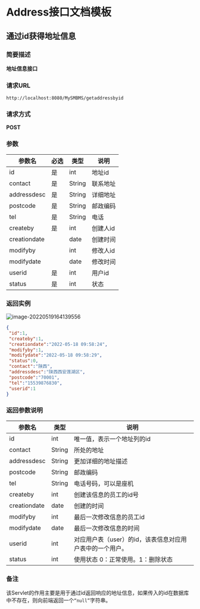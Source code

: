 # Address接口文档模板

## 通过id获得地址信息

### 简要描述

**地址信息接口**

### 请求URL

`http://localhost:8080/MySMBMS/getaddressbyid`

### 请求方式

**POST**

### 参数

| 参数名       | 必选 | 类型   | 说明     |
| ------------ | ---- | ------ | -------- |
| id           | 是   | int    | 地址id   |
| contact      | 是   | String | 联系地址 |
| addressdesc  | 是   | String | 详细地址 |
| postcode     | 是   | String | 邮政编码 |
| tel          | 是   | String | 电话     |
| createby     | 是   | int    | 创建人id |
| creationdate |      | date   | 创建时间 |
| modifyby     |      | int    | 修改人id |
| modifydate   |      | date   | 修改时间 |
| userid       | 是   | int    | 用户id   |
| status       | 是   | int    | 状态     |

### 返回实例

![image-20220519164139556](C:\Users\SaoLinSiDaShiXiong\AppData\Roaming\Typora\typora-user-images\image-20220519164139556.png)

```json
{
 "id":1,
 "createby":1,
 "creationdate":"2022-05-18 09:58:24",
 "modifyby":1,
 "modifydate":"2022-05-18 09:58:29",
 "status":0,
 "contact":"陕西",
 "addressdesc":"陕西西安莲湖区",
 "postcode":"70001",
 "tel":"15539876830",
 "userid":1
}
```

### 返回参数说明

| 参数名       | 类型   | 说明                                                     |
| ------------ | ------ | -------------------------------------------------------- |
| id           | int    | 唯一值，表示一个地址列的id                               |
| contact      | String | 所处的地址                                               |
| addressdesc  | String | 更加详细的地址描述                                       |
| postcode     | String | 邮政编码                                                 |
| tel          | String | 电话号码，可以是座机                                     |
| createby     | int    | 创建该信息的员工的id号                                   |
| creationdate | date   | 创建的时间                                               |
| modifyby     | int    | 最后一次修改信息的员工id                                 |
| modifydate   | date   | 最后一次修改信息的时间                                   |
| userid       | int    | 对应用户表（user）的id，该表信息对应用户表中的一个用户。 |
| status       | int    | 使用状态 0：正常使用。1：删除状态                        |

### 备注

该Servlet的作用主要是用于通过id返回响应的地址信息，如果传入的id在数据库中不存在，则向前端返回一个`“null”`字符串。